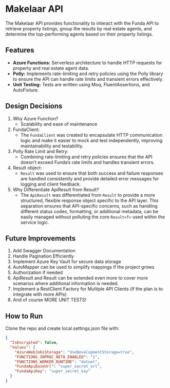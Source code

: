 # Makelaar API
 
The Makelaar API provides functionality to interact with the Funda API to retrieve property listings, group the results by real estate agents, and determine the top-performing agents based on their property listings.

## Features

- **Azure Functions:** Serverless architecture to handle HTTP requests for property and real estate agent data.
- **Polly:** Implements rate-limiting and retry policies using the Polly library to ensure the API can handle rate limits and transient errors effectively.
- **Unit Testing:** Tests are written using Moq, FluentAssertions, and AutoFixture.

## Design Decisions
1) Why Azure Function?
    - Scalability and ease of maintenance 
2) FundaClient:
    - The `FundaClient` was created to encapsulate HTTP communication logic and make it easier to mock and test independently, improving maintainability and testability.
3) Polly Rate Limit and Retry:
    - Combining rate-limiting and retry policies ensures that the API doesn’t exceed Funda’s rate limits and handles transient errors.
4) Result object:
    - `Result` was used to ensure that both success and failure responses are handled consistently and provide detailed error messages for logging and client feedback.
5) Why Differentiate ApiResult from Result?
    - The `ApiResult` was differentiated from `Result` to provide a more structured, flexible response object specific to the API layer. This separation ensures that API-specific concerns, such as handling different status codes, formatting, or additional metadata, can be easily managed without polluting the core `Result<T>` used within the service logic.

## Future Improvements

1) Add Swagger Documentation
2) Handle Pagination Efficiently
3) Implement Azure Key Vault for secure data storage
4) AutoMapper can be used to simplify mappings if the project grows
5) Authorization if needed
6) ApiResult and Result can be extended even more to cover more scenarios where additional information is needed.
7) Implement a RestClient Factory for Multiple API Clients (if the plan is to integrate with more APIs)
8) And of course MORE UNIT TESTS!


## How to Run

Clone the repo and create local.settings.json file with:
```json
﻿{
  "IsEncrypted": false,
  "Values": {
    "AzureWebJobsStorage": "UseDevelopmentStorage=true",
    "FUNCTIONS_INPROC_NET8_ENABLED": "1",
    "FUNCTIONS_WORKER_RUNTIME": "dotnet",
    "FundaApiBaseUrl": "super_secret_url",
    "FundaApiKey": "super_secret_key"
  }
}
```